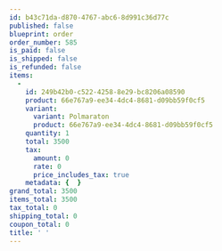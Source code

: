```yaml
---
id: b43c71da-d870-4767-abc6-8d991c36d77c
published: false
blueprint: order
order_number: 585
is_paid: false
is_shipped: false
is_refunded: false
items:
  -
    id: 249b42b0-c522-4258-8e29-bc8206a08590
    product: 66e767a9-ee34-4dc4-8681-d09bb59f0cf5
    variant:
      variant: Polmaraton
      product: 66e767a9-ee34-4dc4-8681-d09bb59f0cf5
    quantity: 1
    total: 3500
    tax:
      amount: 0
      rate: 0
      price_includes_tax: true
    metadata: {  }
grand_total: 3500
items_total: 3500
tax_total: 0
shipping_total: 0
coupon_total: 0
title: ' '
---
```

